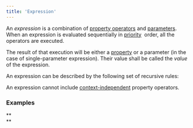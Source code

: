 ```yaml
---
title: 'Expression'
---
```


An *expression* is a combination of [property operators](Property_operators.md) and [parameters](Properties.md). When an expression is evaluated sequentially in [priority](Operator_priority.md)  order, all the operators are executed.

The result of that execution will be either a [property](Properties.md) or a parameter (in the case of single-parameter expression). Their value shall be called the *value* of the expression.

An expression can be described by the following set of recursive rules:


An expression cannot include [context-independent](Property-operators_36307155.html#Propertyoperators-contextindependent) property operators.

### Examples


**  
**

